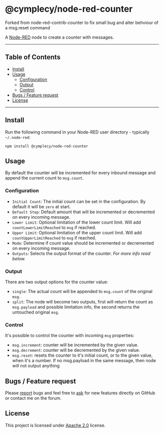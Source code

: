 @cymplecy/node-red-counter
========================

Forked from node-red-contrib-counter to fix small bug and alter behviour of a msg.reset command

A [Node-RED](http://nodered.org) node to create a counter with messages.

---

## Table of Contents
* [Install](#install)
* [Usage](#usage)
  * [Configuration](#configuration)
  * [Output](#output)
  * [Control](#control)
* [Bugs / Feature request](#bugs--feature-request)
* [License](#license)


---

## Install

Run the following command in your Node-RED user directory - typically `~/.node-red`:

```
npm install @cymplecy/node-red-counter
```


## Usage

By default the counter will be incremented for every inbound message and append the current count to `msg.count`.


### Configuration

- `Initial Count`: The initial count can be set in the configuration. By default it will be `zero` at start.
- `Default Step`: Default amount that will be incremented or decremented on every incoming message.
- `Lower Limit`: Optional limitation of the lower count limit. Will add `countLowerLimitReached` to `msg` if reached.
- `Upper Limit`: Optional limitation of the upper count limit. Will add `countUpperLimitReached` to `msg` if reached.
- `Mode`: Determine if count value should be incremented or decremented on every incoming message.
- `Outputs`: Selects the output format of the counter. _For more info read below._


### Output

There are two output options for the counter value:

- `single`: The actual count will be appended to `msg.count` of the original `msg`.
- `split`: The node will become two outputs, first will return the count as `msg.payload` and possible limitation info, the second returns the untouched original `msg`.


### Control

It's possible to control the counter with incoming `msg` properties:

- `msg.increment`: counter will be incremented by the given value.
- `msg.decrement`: counter will be decremented by the given value.
- `msg.reset`: resets the counter to it's initial count, or to the given value, when it's a number.  If no msg.payload in the same message, then node will not output anything



## Bugs / Feature request
Please [report](http://github.com/cymplecy/node-red-counter/issues) bugs and feel free to [ask](http://github.com/cymplecy/node-red-counter/issues) for new features directly on GitHub or contact me on the forum.


## License
This project is licensed under [Apache 2.0](http://www.apache.org/licenses/LICENSE-2.0) license.
